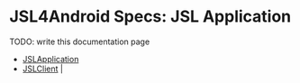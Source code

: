 # JSL4Android Specs: JSL Application

TODO: write this documentation page

* [JSLApplication](../src/main/java/com/robypomper/josp/jsl/android/app/JSLApplication.java)
* [JSLClient](../src/main/java/com/robypomper/josp/jsl/android/app/JSLClient.java)                                                                                                                                                                                                                                                                                                                                       |
